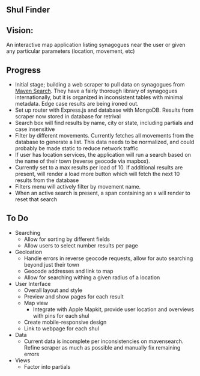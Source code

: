 ## Shul Finder

## Vision:
An interactive map application listing synagogues near the user or given any particular parameters (location, movement, etc)

## Progress
- Initial stage; building a web scraper to pull data on synagogues from [Maven Search](http://www.mavensearch.com/synagogues/synagogues.asp). They have a fairly thorough library of synagogues internationally, but it is organized in inconsistent tables with minimal metadata. Edge case results are being ironed out. 
- Set up router with Express.js and database with MongoDB. Results from scraper now stored in database for retrival
- Search box will find results by name, city or state, including partials and case insensitive
- Filter by different movements. Currently fetches all movements from the database to generate a list. This data needs to be normalized, and could probably be made static to reduce network traffic
- If user has location services, the application will run a search based on the name of their town (reverse geocode via mapbox).
- Currently set to a max results per load of 10. If additional results are present, will render a load more button which will fetch the next 10 results from the database
- Filters menu will actively filter by movement name. 
- When an active search is present, a span containing an x will render to reset that search
  
## To Do
- Searching
  - Allow for sorting by different fields
  - Allow users to select number results per page
- Geoloation
  - Handle errors in reverse geocode requests, allow for auto searching beyond just their town
  - Geocode addresses and link to map
  - Allow for searching withing a given radius of a location
- User Interface
  - Overall layout and style
  - Preview and show pages for each result
  - Map view
    - Integrate with Apple Mapkit, provide user location and overviews with pins for each shul
  - Create mobile-responsive design
  - Link to webpage for each shul
- Data
  - Current data is incomplete per inconsistencies on mavensearch. Refine scraper as much as possible and manually fix remaining errors
- Views
  - Factor into partials